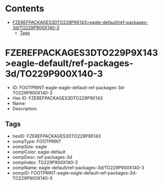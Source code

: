 



Contents
========

* [FZEREFPACKAGES3DTO229P9X143>eagle-default/ref-packages-3d/TO229P900X140-3](#fzerefpackages3dto229p9x143eagle-defaultref-packages-3dto229p900x140-3)
	* [Tags](#tags)

# FZEREFPACKAGES3DTO229P9X143>eagle-default/ref-packages-3d/TO229P900X140-3

- ID: FOOTPRINT-eagle-eagle-default-ref-packages-3d-TO229P900X140-3
- Hex ID: FZEREFPACKAGES3DTO229P9X143
- Name: 
- Description: 

## Tags

- hexID: FZEREFPACKAGES3DTO229P9X143
- oompType: FOOTPRINT
- oompSize: eagle
- oompColor: eagle-default
- oompDesc: ref-packages-3d
- oompIndex: TO229P900X140-3
- oompName: eagle-default/ref-packages-3d/TO229P900X140-3
- oompID: FOOTPRINT-eagle-eagle-default-ref-packages-3d-TO229P900X140-3
